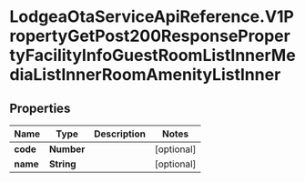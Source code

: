 # LodgeaOtaServiceApiReference.V1PropertyGetPost200ResponsePropertyFacilityInfoGuestRoomListInnerMediaListInnerRoomAmenityListInner

## Properties

Name | Type | Description | Notes
------------ | ------------- | ------------- | -------------
**code** | **Number** |  | [optional] 
**name** | **String** |  | [optional] 


